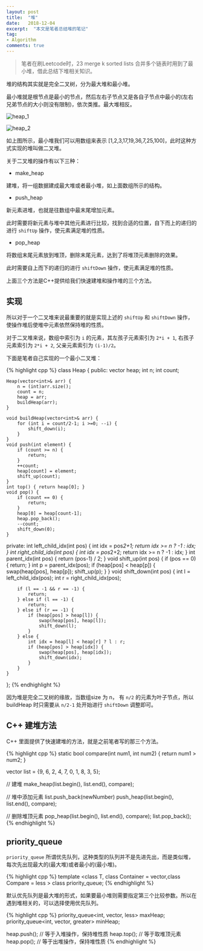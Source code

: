 ```yaml
---
layout: post
title:  "堆"
date:   2018-12-04
excerpt:  "本文是笔者总结堆的笔记"
tag:
- Algorithm
comments: true
---
```


> 笔者在刷Leetcode时，23 merge k sorted lists 合并多个链表时用到了最小堆，借此总结下堆相关知识。

堆的结构其实就是完全二叉树，分为最大堆和最小堆。

最小堆就是根节点是最小的节点，然后左右子节点又是各自子节点中最小的(左右兄弟节点的大小则没有限制)，依次类推。最大堆相反。

![heap_1]({{site.url}}/assets/images/blog/heap_1.png)

![heap_2]({{site.url}}/assets/images/blog/heap_2.png)

如上图所示，最小堆我们可以用数组来表示 [1,2,3,17,19,36,7,25,100]，此时这种方式实现的堆叫做二叉堆。

关于二叉堆的操作有以下三种：

- make_heap

建堆，将一组数据建成最大堆或者最小堆，如上面数组所示的结构。

- push_heap

新元素进堆，也就是往数组中最末尾增加元素。

此时需要将新元素与堆中其他元素进行比较，找到合适的位置，自下而上的递归的进行 `shiftUp` 操作，使元素满足堆的性质。

- pop_heap

将数组末尾元素放到堆顶，删除末尾元素，达到了将堆顶元素删除的效果。

此时需要自上而下的递归的进行 `shiftDown` 操作，使元素满足堆的性质。

上面三个方法是C++提供给我们快速建堆和操作堆的三个方法。

## 实现

所以对于一个二叉堆来说最重要的就是实现上述的 `shiftUp` 和 `shiftDown` 操作，使操作堆后使堆中元素依然保持堆的性质。

对于二叉堆来说，数组中索引为 `i` 的元素，其左孩子元素索引为 `2*i + 1`, 右孩子元素索引为 `2*i + 2`, 父亲元素索引为 `(i-1)/2`。

下面是笔者自己实现的一个最小二叉堆：

{% highlight cpp %}
class Heap {
public:
    vector<int> heap;
    int n;
    int count;
    
    Heap(vector<int>& arr) {
        n = (int)arr.size();
        count = n;
        heap = arr;
        buildHeap(arr);
    }
    
    void buildHeap(vector<int>& arr) {
        for (int i = count/2-1; i >=0; --i) {
            shift_down(i);
        }
    }
    void push(int element) {
        if (count >= n) {
            return;
        }
        ++count;
        heap[count] = element;
        shift_up(count);
    }
    int top() { return heap[0]; }
    void pop() {
        if (count == 0) {
            return;
        }
        heap[0] = heap[count-1];
        heap.pop_back();
        --count;
        shift_down(0);
    }
    
private:
    int left_child_idx(int pos) {
        int idx = pos*2+1;
        return idx >= n ? -1 : idx;
    }
    int right_child_idx(int pos) {
        int idx = pos*2+2;
        return idx >= n ? -1 : idx;
    }
    int parent_idx(int pos) {
        return (pos-1) / 2;
    }
    void shift_up(int pos) {
        if (pos == 0) { return; }
        int p = parent_idx(pos);
        if (heap[pos] < heap[p]) {
            swap(heap[pos], heap[p]);
            shift_up(p);
        }
    }
    void shift_down(int pos) {
        int l = left_child_idx(pos);
        int r = right_child_idx(pos);
        
        if (l == -1 && r == -1) {
            return;
        } else if (l == -1) {
            return;
        } else if (r == -1) {
            if (heap[pos] > heap[l]) {
                swap(heap[pos], heap[l]);
                shift_down(l);
            }
        } else {
            int idx = heap[l] < heap[r] ? l : r;
            if (heap[pos] > heap[idx]) {
                swap(heap[pos], heap[idx]);
                shift_down(idx);
            }
        }
    }
};
{% endhighlight %}

因为堆是完全二叉树的缘故，当数组size 为 n， 有 `n/2` 的元素为叶子节点，所以buildHeap 时只需要从 `n/2-1` 处开始进行 `shiftDown` 调整即可。


## C++ 建堆方法

C++ 里面提供了快速建堆的方法，就是之前笔者写的那三个方法。

{% highlight cpp %}
static bool compare(int num1, int num2) {
    return num1 > num2;
}

vector<int> list = {9, 6, 2, 4, 7, 0, 1, 8, 3, 5}; 

// 建堆
make_heap(list.begin(), list.end(), compare);

// 堆中添加元素
list.push_back(newNumber)
push_heap(list.begin(), list.end(), compare);

// 删除堆顶元素
pop_heap(list.begin(), list.end(), compare);
list.pop_back();
{% endhighlight %}

## priority_queue

`priority_queue` 所谓优先队列，这种类型的队列并不是先进先出，而是类似堆，每次先出现最大的(最大堆)或者最小的(最小堆)。

{% highlight cpp %}
template <class T, class Container = vector<T>,class Compare = less<typename Container::value_type> > class priority_queue;
{% endhighlight %}

默认优先队列是最大堆的形式，如果要最小堆则需要指定第三个比较参数。所以在遇到堆相关的，可以选择使用优先队列。

{% highlight cpp %}
priority_queue<int, vector<int>, less<int>> maxHeap;
priority_queue<int, vector<int>, greater<int>> minHeap;

heap.push(); // 等于入堆操作，保持堆性质
heap.top();  // 等于取堆顶元素
heap.pop();  // 等于出堆操作，保持堆性质
{% endhighlight %}
